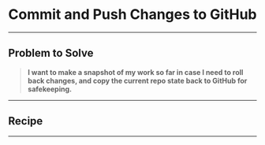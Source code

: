 # Commit and Push Changes to GitHub
___

## Problem to Solve

> **I want to make a snapshot of my work so far in case I need to roll back changes, and copy the current repo state back to GitHub for safekeeping.**
___

## Recipe


___
